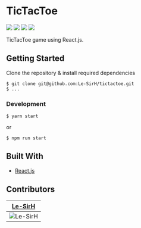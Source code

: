 # TicTacToe
![](https://img.shields.io/badge/build-passing-green/?style=flat-square)
![](https://img.shields.io/github/repo-size/:user/:repo?style=flat-square)
![](https://img.shields.io/github/issues/:user/:repo?style=flat-square)
![](https://img.shields.io/github/v/release/:user/:repo?include_prereleases&style=flat-square)

TicTacToe game using React.js.

## Getting Started
Clone the repository & install required dependencies
```
$ git clone git@github.com:Le-SirH/tictactoe.git
$ ...
```

### Development
```
$ yarn start
```
or
```
$ npm run start
```

## Built With

* [React.js](https://reactjs.org/)

## Contributors

| <a href="https://github.com/Le-SirH" target="_blank">**Le-SirH**</a> |
| :---: |
| ![Le-SirH](https://avatars3.githubusercontent.com/u/46948579?s=460&v=4) |

